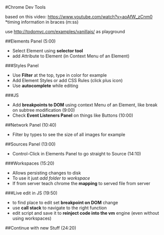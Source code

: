 #Chrome Dev Tools

based on this video:
https://www.youtube.com/watch?v=aoAfW_zCnm0
*timing information in braces (m:ss)

use http://todomvc.com/examples/vanillajs/ as playground

##Elements Panel (5:00)

- Select Element using **selector tool**
- add Attribute to Element (in Context Menu of an Element)


###Styles Panel

- Use **Filter** at the top, type in color for example
- Add Element Styles or add CSS Rules (click plus icon)
- Use **autocomplete** while editing

###JS

- Add **breakpoints to DOM** using context Menu of an Element, like break on subtree modification (9:00)
- Check **Event Listeners Panel** on things like Buttons (10:00)

##Network Panel (10:40)

- Filter by types to see the size of all images for example

##Sources Panel (13:00)

- Control-Click in Elements Panel to go straight to Source (14:10)

###Workspaces (15:20)

- Allows persisting changes to disk
- To use it just *add folder to workspace*
- If from server teach chrome the **mapping** to served file from server


###Live edit in JS (19:50)

- to find place to edit set **breakpoint on DOM** change
- use **call stack** to navigate to the right function
- edit script and save it to **reinject code into the vm** engine (even without using workspaces)

##Continue with new Stuff (24:20)





